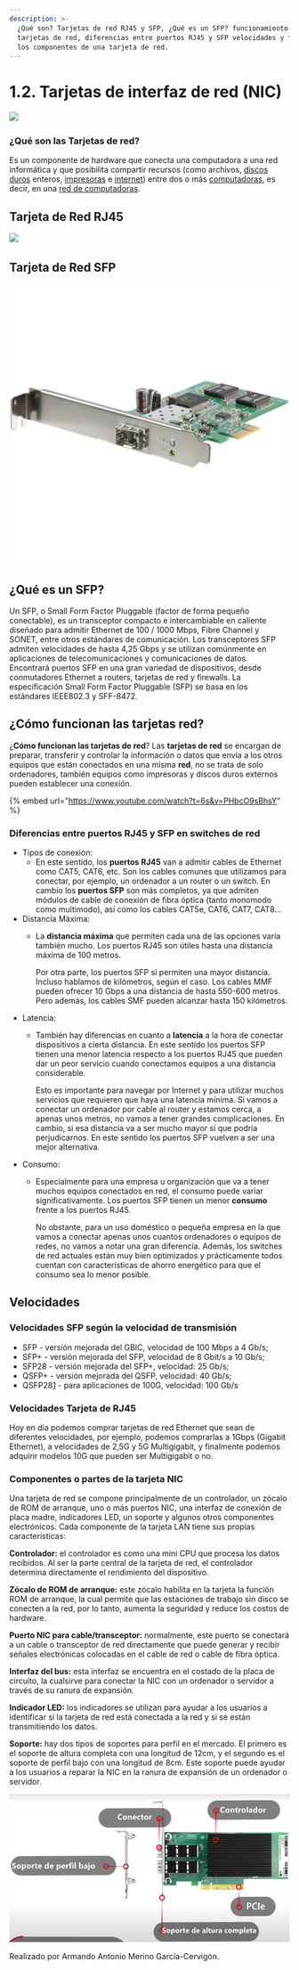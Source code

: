 ```yaml
---
description: >-
  ¿Qué son? Tarjetas de red RJ45 y SFP, ¿Qué es un SFP? funcionamiento de las
  tarjetas de red, diferencias entre puertos RJ45 y SFP velocidades y finalmente
  los componentes de una tarjeta de red.
---
```


# 1.2. Tarjetas de interfaz de red (NIC)

![](../.gitbook/assets/Network\_card.jpg)

### ¿Qué son las Tarjetas de red?

Es un componente de hardware que conecta una computadora a una red informática y que posibilita compartir recursos (como archivos, [discos duros](https://es.wikipedia.org/wiki/Disco\_duro) enteros, [impresoras](https://es.wikipedia.org/wiki/Impresora) e [internet](https://es.wikipedia.org/wiki/Internet)) entre dos o más [computadoras](https://es.wikipedia.org/wiki/Computadora), es decir, en una [red de computadoras](https://es.wikipedia.org/wiki/Red\_de\_computadoras).

## Tarjeta de Red RJ45

![](<../.gitbook/assets/Network\_card (1).jpg>)

## Tarjeta de Red SFP

![](../.gitbook/assets/sfp2.jpg)

## ¿Qué es un SFP?

Un SFP, o Small Form Factor Pluggable (factor de forma pequeño conectable), es un transceptor compacto e intercambiable en caliente diseñado para admitir Ethernet de 100 / 1000 Mbps, Fibre Channel y SONET, entre otros estándares de comunicación. Los transceptores SFP admiten velocidades de hasta 4,25 Gbps y se utilizan comúnmente en aplicaciones de telecomunicaciones y comunicaciones de datos. Encontrará puertos SFP en una gran variedad de dispositivos, desde conmutadores Ethernet a routers, tarjetas de red y firewalls. La especificación Small Form Factor Pluggable (SFP) se basa en los estándares IEEE802.3 y SFF-8472.

## ¿Cómo funcionan las tarjetas red?

¿**Cómo funcionan las tarjetas de red**? Las **tarjetas de red** se encargan de preparar, transferir y controlar la información o datos que envía a los otros equipos que están conectados en una misma **red**, no se trata de solo ordenadores, también equipos como impresoras y discos duros externos pueden establecer una conexión.

{% embed url="https://www.youtube.com/watch?t=6s&v=PHbcO9sBhsY" %}

### Diferencias entre puertos RJ45 y SFP en switches de red

* Tipos de conexión:
  * En este sentido, los **puertos RJ45** van a admitir cables de Ethernet como CAT5, CAT6, etc. Son los cables comunes que utilizamos para conectar, por ejemplo, un ordenador a un router o un switch. En cambio los **puertos SFP** son más completos, ya que admiten módulos de cable de conexión de fibra óptica (tanto monomodo como multimodo), así como los cables CAT5e, CAT6, CAT7, CAT8…
* Distancia Máxima:
  *   La **distancia máxima** que permiten cada una de las opciones varía también mucho. Los puertos RJ45 son útiles hasta una distancia máxima de 100 metros.&#x20;

      Por otra parte, los puertos SFP sí permiten una mayor distancia. Incluso hablamos de kilómetros, según el caso. Los cables MMF pueden ofrecer 10 Gbps a una distancia de hasta 550-600 metros. Pero además, los cables SMF pueden alcanzar hasta 150 kilómetros.&#x20;
* Latencia:
  *   También hay diferencias en cuanto a **latencia** a la hora de conectar dispositivos a cierta distancia. En este sentido los puertos SFP tienen una menor latencia respecto a los puertos RJ45 que pueden dar un peor servicio cuando conectamos equipos a una distancia considerable.

      Esto es importante para navegar por Internet y para utilizar muchos servicios que requieren que haya una latencia mínima. Si vamos a conectar un ordenador por cable al router y estamos cerca, a apenas unos metros, no vamos a tener grandes complicaciones. En cambio, si esa distancia va a ser mucho mayor sí que podría perjudicarnos. En este sentido los puertos SFP vuelven a ser una mejor alternativa.
* Consumo:
  *   Especialmente para una empresa u organización que va a tener muchos equipos conectados en red, el consumo puede variar significativamente. Los puertos SFP tienen un menor **consumo** frente a los puertos RJ45.

      No obstante, para un uso doméstico o pequeña empresa en la que vamos a conectar apenas unos cuantos ordenadores o equipos de redes, no vamos a notar una gran diferencia. Además, los switches de red actuales están muy bien optimizados y prácticamente todos cuentan con características de ahorro energético para que el consumo sea lo menor posible.

## Velocidades

### Velocidades SFP según la velocidad de transmisión

* SFP - versión mejorada del GBIC, velocidad de 100 Mbps a 4 Gb/s;
* SFP+ - versión mejorada del SFP, velocidad de 8 Gbit/s a 10 Gb/s;
* SFP28 - versión mejorada del SFP+, velocidad: 25 Gb/s;
* QSFP+ - versión mejorada del QSFP, velocidad: 40 Gb/s;
* QSFP28[1](https://es.wikipedia.org/wiki/Transceptor\_SFP#cite\_note-1)​ - para aplicaciones de 100G, velocidad: 100 Gb/s

### Velocidades Tarjeta de RJ45

Hoy en día podemos comprar tarjetas de red Ethernet que sean de diferentes velocidades, por ejemplo, podemos comprarlas a 1Gbps (Gigabit Ethernet), a velocidades de 2,5G y 5G Multigigabit, y finalmente podemos adquirir modelos 10G que pueden ser Multigigabit o no.

### Componentes o partes de la tarjeta NIC

Una tarjeta de red se compone principalmente de un controlador, un zócalo de ROM de arranque, uno o más puertos NIC, una interfaz de conexión de placa madre, indicadores LED, un soporte y algunos otros componentes electrónicos. Cada componente de la tarjeta LAN tiene sus propias características:

**Controlador:** el controlador es como una mini CPU que procesa los datos recibidos. Al ser la parte central de la tarjeta de red, el controlador determina directamente el rendimiento del dispositivo.

**Zócalo de ROM de arranque:** este zócalo habilita en la tarjeta la función ROM de arranque, la cual permite que las estaciones de trabajo sin disco se conecten a la red, por lo tanto, aumenta la seguridad y reduce los costos de hardware.

**Puerto NIC para cable/transceptor:** normalmente, este puerto se conectará a un cable o transceptor de red directamente que puede generar y recibir señales electrónicas colocadas en el cable de red o cable de fibra óptica.

**Interfaz del bus:** esta interfaz se encuentra en el costado de la placa de circuito, la cualsirve para conectar la NIC con un ordenador o servidor a través de su ranura de expansión.

**Indicador LED:** los indicadores se utilizan para ayudar a los usuarios a identificar si la tarjeta de red está conectada a la red y si se están transmitiendo los datos.

**Soporte:** hay dos tipos de soportes para perfil en el mercado. El primero es el soporte de altura completa con una longitud de 12cm, y el segundo es el soporte de perfil bajo con una longitud de 8cm. Este soporte puede ayudar a los usuarios a reparar la NIC en la ranura de expansión de un ordenador o servidor.

![](../.gitbook/assets/componentes.png)

Realizado por Armando Antonio Merino García-Cervigón.


